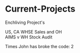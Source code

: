 # Current-Projects
Enchliving Project's
<div> US, CA WHSE Sales and OH
<div> AIMS v WH Stock Audit

  Times John has broke the code: 2
